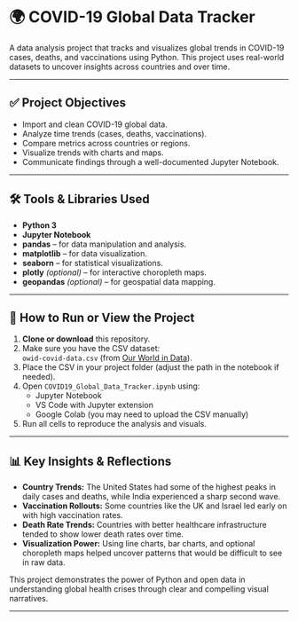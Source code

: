 # 🌍 COVID-19 Global Data Tracker

A data analysis project that tracks and visualizes global trends in COVID-19 cases, deaths, and vaccinations using Python. This project uses real-world datasets to uncover insights across countries and over time.

---

## ✅ Project Objectives

- Import and clean COVID-19 global data.
- Analyze time trends (cases, deaths, vaccinations).
- Compare metrics across countries or regions.
- Visualize trends with charts and maps.
- Communicate findings through a well-documented Jupyter Notebook.

---

## 🛠 Tools & Libraries Used

- **Python 3**
- **Jupyter Notebook**
- **pandas** – for data manipulation and analysis.
- **matplotlib** – for data visualization.
- **seaborn** – for statistical visualizations.
- **plotly** *(optional)* – for interactive choropleth maps.
- **geopandas** *(optional)* – for geospatial data mapping.

---

## 📂 How to Run or View the Project

1. **Clone or download** this repository.
2. Make sure you have the CSV dataset:  
   `owid-covid-data.csv` (from [Our World in Data](https://github.com/owid/covid-19-data/tree/master/public/data)).
3. Place the CSV in your project folder (adjust the path in the notebook if needed).
4. Open `COVID19_Global_Data_Tracker.ipynb` using:
   - Jupyter Notebook
   - VS Code with Jupyter extension
   - Google Colab (you may need to upload the CSV manually)
5. Run all cells to reproduce the analysis and visuals.

---

## 📊 Key Insights & Reflections

- **Country Trends:** The United States had some of the highest peaks in daily cases and deaths, while India experienced a sharp second wave.
- **Vaccination Rollouts:** Some countries like the UK and Israel led early on with high vaccination rates.
- **Death Rate Trends:** Countries with better healthcare infrastructure tended to show lower death rates over time.
- **Visualization Power:** Using line charts, bar charts, and optional choropleth maps helped uncover patterns that would be difficult to see in raw data.

This project demonstrates the power of Python and open data in understanding global health crises through clear and compelling visual narratives.

---

